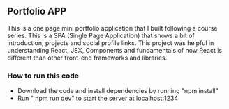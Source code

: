 ## Portfolio APP
This is a one page mini portfolio application that I built following a course series. This is a SPA (Single Page Application) that shows a bit of introduction, projects and social profile links. This project was helpful in understanding React, JSX, Components and fundamentals of how React is different than other front-end frameworks and libraries. 

### How to run this code
- Download the code and install dependencies by running "npm install"
- Run " npm run dev" to start the server at localhost:1234
